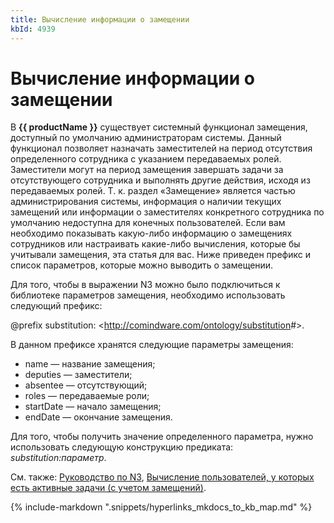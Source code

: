 ```yaml
---
title: Вычисление информации о замещении
kbId: 4939
---
```


# Вычисление информации о замещении

В **{{ productName }}** существует системный функционал замещения, доступный по умолчанию администраторам системы. Данный функционал позволяет назначать заместителей на период отсутствия определенного сотрудника с указанием передаваемых ролей. Заместители могут на период замещения завершать задачи за отсутствующего сотрудника и выполнять другие действия, исходя из передаваемых ролей. Т. к. раздел «Замещение» является частью администрирования системы, информация о наличии текущих замещений или информации о заместителях конкретного сотрудника по умолчанию недоступна для конечных пользователей. Если вам необходимо показывать какую-либо информацию о замещениях сотрудников или настраивать какие-либо вычисления, которые бы учитывали замещения, эта статья для вас. Ниже приведен префикс и список параметров, которые можно выводить о замещении.

Для того, чтобы в выражении N3 можно было подключиться к библиотеке параметров замещения, необходимо использовать следующий префикс:

@prefix substitution: <<http://comindware.com/ontology/substitution>#>.

В данном префиксе хранятся следующие параметры замещения:

- name — название замещения;
- deputies — заместители;
- absentee — отсутствующий;
- roles — передаваемые роли;
- startDate — начало замещения;
- endDate — окончание замещения.

Для того, чтобы получить значение определенного параметра, нужно использовать следующую конструкцию предиката: *substitution:параметр*.

См. также: [Руководство по N3](https://kb.comindware.ru/category/comindware-business-application-platform/%d0%92%d0%b5%d1%80%d1%81%d0%b8%d1%8f-3-5/%d0%a0%d1%83%d0%ba%d0%be%d0%b2%d0%be%d0%b4%d1%81%d1%82%d0%b2%d0%b0/%d0%a0%d1%83%d0%ba%d0%be%d0%b2%d0%be%d0%b4%d1%81%d1%82%d0%b2%d0%be-%d0%bf%d0%be-n3/331/), [Вычисление пользователей, у которых есть активные задачи (с учетом замещений)](https://kb.comindware.ru/article.php?id=4966).

{% include-markdown ".snippets/hyperlinks_mkdocs_to_kb_map.md" %}
